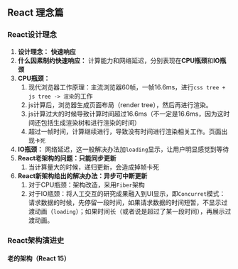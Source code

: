 ## React 理念篇

### React设计理念

1. **设计理念：** **快速响应**
2. **什么因素制约快速响应：** 计算能力和网络延迟，分别表现在**CPU瓶颈**和**IO瓶颈**
3. **CPU瓶颈：**
   1. 现代浏览器工作原理：主流浏览器60帧，一帧16.6ms，进行` css tree + js tree -> 渲染 `的工作
   2. js计算后，浏览器生成页面布局（render tree），然后再进行渲染。
   3. js计算过大的时候导致计算时间超过16.6ms（不一定是16.6ms，因为这时间还包括生成渲染树和进行渲染的时间）
   4. 超过一帧时间，计算继续进行，导致没有时间进行渲染相关工作。页面出现`卡死`
4. **IO瓶颈：** 网络延迟，这一般解决办法加`loading`显示，让用户明显感觉到等待
5. **React老架构的问题：只能同步更新**
   1. 当计算量大的时候，递归更新，会造成掉帧卡死
6. **React新架构给出的解决办法：异步可中断更新**
   1. 对于CPU瓶颈：架构改造，采用`Fiber`架构
   2. 对于IO瓶颈：将人工交互的研究成果融入到UI显示，即`Concurret`模式：请求数据的时候，先停留一段时间，如果请求数据的时间短暂，不显示过渡动画（`loading`）；如果时间长（或者说是超过了某一段时间），再展示过渡动画。

### React架构演进史

#### 老的架构（React 15）





